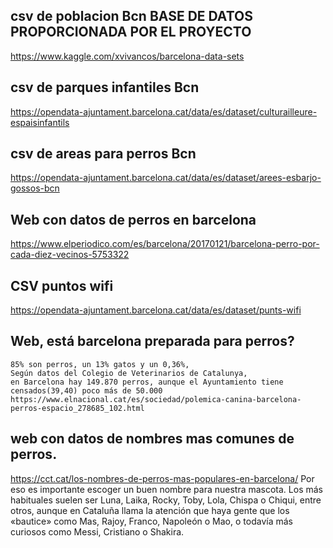 ## csv de poblacion Bcn BASE DE DATOS PROPORCIONADA POR EL PROYECTO
https://www.kaggle.com/xvivancos/barcelona-data-sets

## csv de parques infantiles Bcn
https://opendata-ajuntament.barcelona.cat/data/es/dataset/culturailleure-espaisinfantils

## csv de areas para perros Bcn
https://opendata-ajuntament.barcelona.cat/data/es/dataset/arees-esbarjo-gossos-bcn

## Web con datos de perros en barcelona 
https://www.elperiodico.com/es/barcelona/20170121/barcelona-perro-por-cada-diez-vecinos-5753322

## CSV puntos wifi
https://opendata-ajuntament.barcelona.cat/data/es/dataset/punts-wifi


## Web, está barcelona preparada para perros?
    85% son perros, un 13% gatos y un 0,36%, 
    Según datos del Colegio de Veterinarios de Catalunya, 
    en Barcelona hay 149.870 perros, aunque el Ayuntamiento tiene censados(39,40) poco más de 50.000
    https://www.elnacional.cat/es/sociedad/polemica-canina-barcelona-perros-espacio_278685_102.html

## web con datos de nombres mas comunes de perros.
https://cct.cat/los-nombres-de-perros-mas-populares-en-barcelona/
    Por eso es importante escoger un buen nombre para nuestra mascota. 
    Los más habituales suelen ser Luna, Laika, Rocky, Toby, Lola, Chispa o Chiqui, entre otros, 
    aunque en Cataluña llama la atención que haya gente que los «bautice» como Mas, Rajoy, Franco, Napoleón o Mao, 
    o todavía más curiosos como Messi, Cristiano o Shakira.